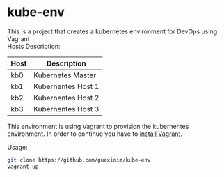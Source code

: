# kube-env

This is a project that creates a kubernetes environment for DevOps using Vagrant  
Hosts Description:

|Host     |Description        |
|---------|-------------------|
|kb0      |Kubernetes Master  |
|kb1      |Kubernentes Host 1 |
|kb2      |Kubernentes Host 2 |
|kb3      |Kubernentes Host 3 |  

This environment is using Vagrant to provision the kubernentes environment. In order to continue you have to [install Vagrant](https://www.vagrantup.com/docs/installation/).

Usage:
```bash  
git clone https://github.com/guaxinim/kube-env  
vagrant up
```  


